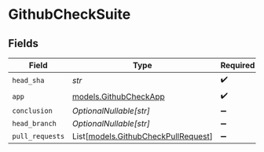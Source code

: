 # GithubCheckSuite


## Fields

| Field                                                                      | Type                                                                       | Required                                                                   | Description                                                                |
| -------------------------------------------------------------------------- | -------------------------------------------------------------------------- | -------------------------------------------------------------------------- | -------------------------------------------------------------------------- |
| `head_sha`                                                                 | *str*                                                                      | :heavy_check_mark:                                                         | N/A                                                                        |
| `app`                                                                      | [models.GithubCheckApp](../models/githubcheckapp.md)                       | :heavy_check_mark:                                                         | N/A                                                                        |
| `conclusion`                                                               | *OptionalNullable[str]*                                                    | :heavy_minus_sign:                                                         | N/A                                                                        |
| `head_branch`                                                              | *OptionalNullable[str]*                                                    | :heavy_minus_sign:                                                         | N/A                                                                        |
| `pull_requests`                                                            | List[[models.GithubCheckPullRequest](../models/githubcheckpullrequest.md)] | :heavy_minus_sign:                                                         | N/A                                                                        |